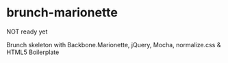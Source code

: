 brunch-marionette
=================

NOT ready yet

Brunch skeleton with Backbone.Marionette, jQuery, Mocha, normalize.css & HTML5 Boilerplate